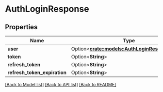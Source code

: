 # AuthLoginResponse

## Properties

Name | Type | Description | Notes
------------ | ------------- | ------------- | -------------
**user** | Option<[**crate::models::AuthLoginResponseUser**](AuthLoginResponseUser.md)> |  | [optional]
**token** | Option<**String**> |  | [optional]
**refresh_token** | Option<**String**> |  | [optional]
**refresh_token_expiration** | Option<**String**> |  | [optional]

[[Back to Model list]](../README.md#documentation-for-models) [[Back to API list]](../README.md#documentation-for-api-endpoints) [[Back to README]](../README.md)


